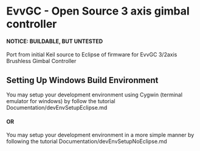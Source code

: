 # EvvGC - Open Source 3 axis gimbal controller #

#### NOTICE: BUILDABLE, BUT UNTESTED ####

Port from initial Keil source to Eclipse of firmware for EvvGC 3/2axis Brushless Gimbal Controller

## Setting Up Windows Build Environment ##

You may setup your development environment using Cygwin (terminal emulator for windows) by follow the 
tutorial Documentation/devEnvSetupEclipse.md

#### OR ####

You may setup your development environment in a more simple manner by following the tutorial Documentation/devEnvSetupNoEclipse.md